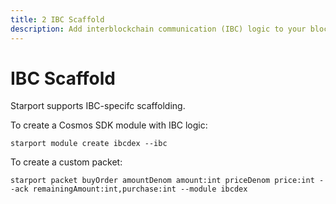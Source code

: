 ```yaml
---
title: 2 IBC Scaffold
description: Add interblockchain communication (IBC) logic to your blockchain.
---
```


# IBC Scaffold

Starport supports IBC-specifc scaffolding.

To create a Cosmos SDK module with IBC logic:

```
starport module create ibcdex --ibc
```

To create a custom packet:

```
starport packet buyOrder amountDenom amount:int priceDenom price:int --ack remainingAmount:int,purchase:int --module ibcdex
```
